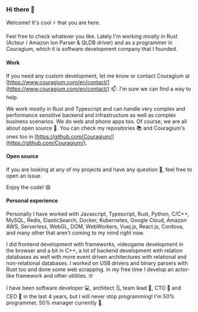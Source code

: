 ### Hi there 👋

Welcome! It's cool ⚡ that you are here.

Feel free to check whatever you like. Lately I'm working mostly in Rust (Acteur / Amazon Ion Parser & QLDB driver) and as a programmer in Couragium, which it is software development company that I founded.

#### Work

If you need any custom development, let me know or contact Couragium at [https://www.couragium.com/en/contact/](https://www.couragium.com/en/contact/) 📫. I'm sure we can find a way to help.

We work mostly in Rust and Typescript and can handle very complex and performance sensitive backend and infrastructure as well as complex business scenarios. We do web and phone apps too. Of course, we are all about open source 🌱. You can check my repositories 📚 and Couragium's ones too in [https://github.com/Couragium/](https://github.com/Couragium/).

#### Open source

If you are looking at any of my projects and have any question 🤔, feel free to open an issue.

Enjoy the code! 😄

#### Personal experience

Personally I have worked with Javascript, Typescript, Rust, Python, C/C++, MySQL, Redis, ElasticSearch, Docker, Kubernetes, Google Cloud, Amazon AWS, Serverless, WebGL, DOM, WebWorkers, Vuej.js, React.js, Cordova, and many other that aren't coming to my mind right now. 

I did frontend development with frameworks, videogame development in the browser and a bit in C++, a lot of backend development with relation databases as well with more event driven architectures with relational and non-relational databases. I worked on USB drivers and binary parsers with Rust too and done some web scrapping. In my free time I develop an actor-like framework and other utilities. 🤓

I have been software developer 💻, architect 🗒, team lead 👫, CTO 🤺 and CEO 💼 in the last 4 years, but I will never stop programming! I'm 50% programmer, 50% manager currently 🖖.

